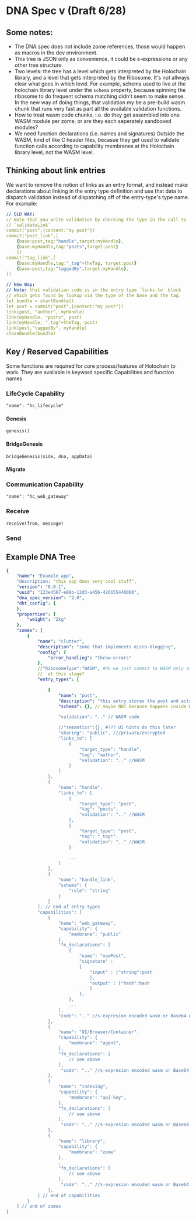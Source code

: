 # DNA Spec v (Draft 6/28)

## Some notes:

- The DNA spec does not include zome references, those would happen as macros in the dev environment.
- This tree is JSON only as convenience, it could be s-expressions or any other tree structure.
- Two levels: the tree has a level which gets interpreted by the Holochain library, and a level that gets interpreted by the Ribosome.  It's not allways clear what goes in which level.  For example, schema used to live at the holochain library level under the `schema` property, because spinning the ribosome to do frequent schema matching didn't seem to make sense.  In the new way of doing things, that validation my be a pre-build wasm chunk that runs very fast as part all the available validation functions.
- How to treat wasm code chunks, i.e. do they get assembled into one WASM module per zome, or are they each seperately sandboxed modules?
- We need function declarations (i.e. names and signatures) Outside the WASM, kind of like C header files, becasue they get used to validate function calls according to capability membranes at the Holochain library level, not the WASM level.

## Thinking about link entries

We want to remove the notion of links as an entry format, and instead make declarations about linking in the entry type definition and use that data to dispatch validation instead of dispatching off of the entry-type's type name.  For example:

``` yaml
// OLD WAY:
// Note that you write validation by checking the type in the call to
// `validateLink`
commit("post",{content:"my post"})
commit("post_link",[
    {base:post,tag:"handle",target:myHandle},
    {base:myHandle,tag:"posts",target:post}
    ])
commit("tag_link",[
    {base:myHandle,tag:"_tag"+theTag, target:post}
    {base:post,tag:"taggedBy",target:myHandle},
])

// New Way:
// Note: that validation code is in the entry type `links-to` block
// which gets found by lookup via the type of the base and the tag.
let bundle = startBundle()
let post = commit("post",{content:"my post"})
link(post, "author", myHandle)
link(myHandle, "posts", post)
link(myHandle, "_tag"+theTag, post)
link(post,"taggedBy", myHandle)
closeBundle(bundle)
```

## Key / Reserved Capabilities

Some functions are required for core process/features of Holochain to work.
They are available in keyword specific Capabilities and function names

### LifeCycle Capability

`"name": "hc_lifecycle"`

#### Genesis
`genesis()`

#### BridgeGenesis
`bridgeGenesis(side, dna, appData)`

#### Migrate

### Communication Capability

`"name": "hc_web_gateway"`

### Receive
`receive(from, message)`
### Send


## Example DNA Tree

``` yaml
{
    "name": "Example app",
    "description: "this app does very cool stuff",
    "version": "0.0.1",
    "uuid": "123e4567-e89b-12d3-a456-426655440000",
    "dna_spec_version": "2.0",
    "dht_config": {
    },
    "properties": {
        "weight": "2kg"
    },
    "zomes": [
        {
            "name": "clutter",
            "description": "zome that implements micro-blogging",
            "config": {
                "error_handling": "throw-errors"
            },
            //"RibosomeType":"WASM", #do we just commit to WASM only at
            //  at this stage?
            "entry_types": [

                {
                    "name": "post",
                    "description": "this entry stores the post and acts as a base for links back to the author",
                    "schema": {}, // maybe NOT because happens inside WASM validations and it's fast enought.

                    "validation": ".." // WASM code

                    //"semantics":{}, #??? UI hints do this later
                    "sharing": "public", ///private/encrypted
                    "links_to": [
                        {
                            "target_type": "handle",
                            "tag": "author",
                            "validation": ".." //WASM
                        }
                    ]
                },
                {
                    "name": "handle",
                    "links_to": [
                        {
                            "target_type": "post",
                            "tag": "posts",
                            "validation": ".." //WASM
                        },
                        {
                            "target_type": "post",
                            "tag": "_tag*",
                            "validation": ".." //WASM
                        }

                        ...
                    ]
                },
                {
                    "name": "handle_link",
                    "schema": {
                        "role": "string"
                    }
                }
            ], // end of entry-types
            "capabilities": [
                {
                    "name": "web_gateway",
                    "capability": {
                        "membrane": "public"
                    },
                    "fn_declarations": [
                        {
                            "name": "newPost",
                            "signature" :
                            {
                                "input" : ["string":post
                                ],
                                "output" : ["hash":hash
                                ]
                            },
                        },
                        ...
                    ],
                    "code": ".." //s-expresion encoded wasm or Base64 encoded WASM bytecode
                },
                {
                    "name": "UI/Browser/Container",
                    "capability": {
                        "membrane": "agent",
                    },
                    "fn_declarations": [
                        // see above
                    ],
                     "code": ".." //s-expresion encoded wasm or Base64 encoded WASM bytecode
                },
                {
                    "name": "indexing",
                    "capability": {
                        "membrane": "api-key",
                    },
                    "fn_declarations": [
                        // see above
                    ],
                     "code": ".." //s-expresion encoded wasm or Base64 encoded WASM bytecode
                },
                {
                    "name": "library",
                    "capability": {
                        "membrane": "zome"
                    },
                    ,
                    "fn_declarations": [
                        // see above
                    ],
                     "code": ".." //s-expresion encoded wasm or Base64 encoded WASM bytecode
                },
            ] // end of capabilities
        }
    ] // end of zomes
}
```
